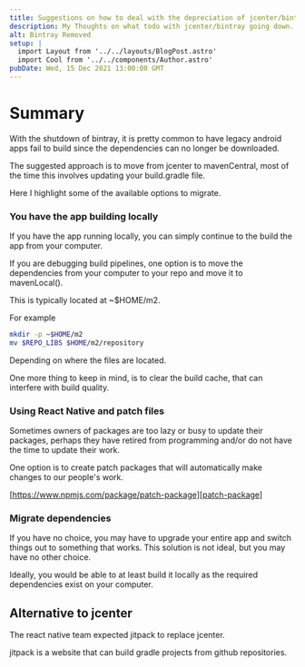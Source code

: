 ```yaml
---
title: Suggestions on how to deal with the depreciation of jcenter/bintray
description: My Thoughts on what todo with jcenter/bintray going down.
alt: Bintray Removed
setup: |
  import Layout from '../../layouts/BlogPost.astro'
  import Cool from '../../components/Author.astro'
pubDate: Wed, 15 Dec 2021 13:00:00 GMT
---
```


# Summary

With the shutdown of bintray, it is pretty common to have legacy android apps fail to build since the dependencies can no longer be downloaded.

The suggested approach is to move from jcenter to mavenCentral, most of the time this involves updating your build.gradle file.

Here I highlight some of the available options to migrate.

### You have the app building locally

If you have the app running locally, you can simply continue to the build the app from your computer.

If you are debugging build pipelines, one option is to move the dependencies from your computer to your repo and move it to mavenLocal().

This is typically located at ~$HOME/m2.

For example

```bash
mkdir -p ~$HOME/m2
mv $REPO_LIBS $HOME/m2/repository
```

Depending on where the files are located.

One more thing to keep in mind, is to clear the build cache, that can interfere with build quality.

### Using React Native and patch files

Sometimes owners of packages are too lazy or busy to update their packages, perhaps they have retired from programming and/or do not have the time to update their work.

One option is to create patch packages that will automatically make changes to our people's work.

[https://www.npmjs.com/package/patch-package][patch-package]

### Migrate dependencies

If you have no choice, you may have to upgrade your entire app and switch things out to something that works. This solution is not ideal, but you may have no other choice.

Ideally, you would be able to at least build it locally as the required dependencies exist on your computer.

## Alternative to jcenter

The react native team expected jitpack to replace jcenter.

jitpack is a website that can build gradle projects from github repositories.